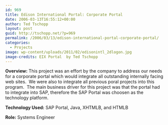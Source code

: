 ```yaml
---
id: 969
title: Edison International Portal: Corporate Portal
date: 2006-03-13T16:55:12+00:00
author: Ted Tschopp
layout: post
guid: http://tschopp.net/?p=969
permalink: /2006/03/13/edison-international-portal-corporate-portal/
categories:
  - Projects
image: wp-content/uploads/2011/02/edisonintl_2dlogon.jpg
image-credits: EIX Portal  by Ted Tschopp  
---
```

**Overview:** This project was an effort by the company to address our needs for a corporate portal which would integrate all outstanding internally facing web sites.  We were also to integrate all previous poral projects into this program.  The main business driver for this project was that the portal had to integrate into SAP, therefore the SAP Portal was choosen as the technology platform.

**Technology Used:** SAP Portal, Java, XHTMLB, and HTMLB

**Role:** Systems Engineer